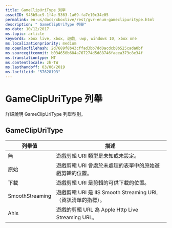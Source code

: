 ```yaml
---
title: GameClipUriType 列舉
assetID: 945b5ac9-1f4e-5363-1a69-fa7e10c34e05
permalink: en-us/docs/xboxlive/rest/gvr-enum-gameclipuritype.html
description: " GameClipUriType 列舉"
ms.date: 10/12/2017
ms.topic: article
keywords: xbox live, xbox, 遊戲, uwp, windows 10, xbox one
ms.localizationpriority: medium
ms.openlocfilehash: 2d7689f8b43cffad3bb7dd0acdcb8b525cada0bf
ms.sourcegitcommit: b034650b684a767274d5d88746faeea373c8e34f
ms.translationtype: MT
ms.contentlocale: zh-TW
ms.lasthandoff: 03/06/2019
ms.locfileid: "57628193"
---
```

# <a name="gameclipuritype-enumeration"></a>GameClipUriType 列舉
詳細說明 GameClipUriType 列舉型別。 
<a id="ID4ET"></a>

 
## <a name="gameclipuritype"></a>GameClipUriType
 
| <b>列舉值</b>| <b>描述</b>| 
| --- | --- | 
| 無| 遊戲剪輯 URI 類型是未知或未設定。| 
| 原始| 遊戲剪輯 URI 會處於未處理的表單中的原始遊戲剪輯的位置。| 
| 下載| 遊戲剪輯 URI 是剪輯的可供下載的位置。| 
| SmoothStreaming| 遊戲剪輯 URI 是 IIS Smooth Streaming URL （資訊清單的指標）。| 
| Ahls| 遊戲的剪輯 URL 為 Apple Http Live Streaming URL。| 
  